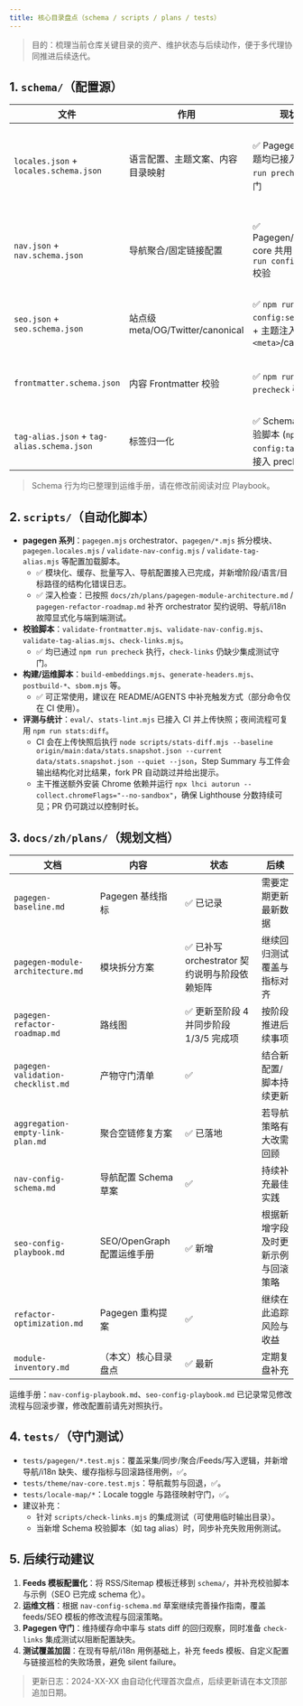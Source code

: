 ```yaml
---
title: 核心目录盘点（schema / scripts / plans / tests）
---
```


> 目的：梳理当前仓库关键目录的资产、维护状态与后续动作，便于多代理协同推进后续迭代。

## 1. `schema/`（配置源）

| 文件 | 作用 | 现状 | 后续动作 |
| --- | --- | --- | --- |
| `locales.json` + `locales.schema.json` | 语言配置、主题文案、内容目录映射 | ✅ Pagegen 与主题均已接入；`npm run precheck` 守门 | 如新增语言，先更新 JSON，再跑 `npm run gen`；考虑补充文档示例 |
| `nav.json` + `nav.schema.json` | 导航聚合/固定链接配置 | ✅ Pagegen/nav-core 共用；`npm run config:nav` 校验 | 待补运维说明（参考本文件）、如恢复 Chat 页面可在此增项 |
| `seo.json` + `seo.schema.json` | 站点级 meta/OG/Twitter/canonical | ✅ `npm run config:seo` 校验 + 主题注入 `<meta>`/canonical | 结合 `seo-config-playbook.md` 扩展字段示例 |
| `frontmatter.schema.json` | 内容 Frontmatter 校验 | ✅ `npm run precheck` 引用 | 持续对齐内容字段；视情况扩展可选字段 |
| `tag-alias.json` + `tag-alias.schema.json` | 标签归一化 | ✅ Schema 与校验脚本 (`npm run config:tags`) 已接入 precheck | 继续完善文档示例与失败用例测试 |

> Schema 行为均已整理到运维手册，请在修改前阅读对应 Playbook。

## 2. `scripts/`（自动化脚本）

- **pagegen 系列**：`pagegen.mjs` orchestrator、`pagegen/*.mjs` 拆分模块、`pagegen.locales.mjs` / `validate-nav-config.mjs` / `validate-tag-alias.mjs` 等配置加载脚本。
  - ✅ 模块化、缓存、批量写入、导航配置接入已完成，并新增阶段/语言/目标路径的结构化错误日志。
  - ✅ 深入检查：已按照 `docs/zh/plans/pagegen-module-architecture.md` / `pagegen-refactor-roadmap.md` 补齐 orchestrator 契约说明、导航/i18n 故障显式化与端到端测试。
- **校验脚本**：`validate-frontmatter.mjs`、`validate-nav-config.mjs`、`validate-tag-alias.mjs`、`check-links.mjs`。
  - ✅ 均已通过 `npm run precheck` 执行，`check-links` 仍缺少集成测试守门。
- **构建/运维脚本**：`build-embeddings.mjs`、`generate-headers.mjs`、`postbuild-*`、`sbom.mjs` 等。
  - ✅ 可正常使用，建议在 README/AGENTS 中补充触发方式（部分命令仅在 CI 使用）。
- **评测与统计**：`eval/`、`stats-lint.mjs` 已接入 CI 并上传快照；夜间流程可复用 `npm run stats:diff`。
  - CI 会在上传快照后执行 `node scripts/stats-diff.mjs --baseline origin/main:data/stats.snapshot.json --current data/stats.snapshot.json --quiet --json`，Step Summary 与工件会输出结构化对比结果，fork PR 自动跳过并给出提示。
  - 主干推送额外安装 Chrome 依赖并运行 `npx lhci autorun --collect.chromeFlags="--no-sandbox"`，确保 Lighthouse 分数持续可见；PR 仍可跳过以控制时长。

## 3. `docs/zh/plans/`（规划文档）

| 文档 | 内容 | 状态 | 后续 |
| --- | --- | --- | --- |
| `pagegen-baseline.md` | Pagegen 基线指标 | ✅ 已记录 | 需要定期更新最新数据 |
| `pagegen-module-architecture.md` | 模块拆分方案 | ✅ 已补写 orchestrator 契约说明与阶段依赖矩阵 | 继续回归测试覆盖与指标对齐 |
| `pagegen-refactor-roadmap.md` | 路线图 | ✅ 更新至阶段 4 并同步阶段 1/3/5 完成项 | 按阶段推进后续事项 |
| `pagegen-validation-checklist.md` | 产物守门清单 | ✅ | 结合新配置/脚本持续更新 |
| `aggregation-empty-link-plan.md` | 聚合空链修复方案 | ✅ 已落地 | 若导航策略有大改需回顾 |
| `nav-config-schema.md` | 导航配置 Schema 草案 | ✅ | 持续补充最佳实践 |
| `seo-config-playbook.md` | SEO/OpenGraph 配置运维手册 | ✅ 新增 | 根据新增字段及时更新示例与回滚策略 |
| `refactor-optimization.md` | Pagegen 重构提案 | ✅ | 继续在此追踪风险与收益 |
| `module-inventory.md` | （本文）核心目录盘点 | ✅ 最新 | 定期复盘补充 |

运维手册：`nav-config-playbook.md`、`seo-config-playbook.md` 已记录常见修改流程与回滚步骤，修改配置前请先对照执行。

## 4. `tests/`（守门测试）

- `tests/pagegen/*.test.mjs`：覆盖采集/同步/聚合/Feeds/写入逻辑，并新增导航/i18n 缺失、缓存指标与回滚路径用例，✅。
- `tests/theme/nav-core.test.mjs`：导航裁剪与回退，✅。
- `tests/locale-map/*`：Locale toggle 与路径映射守门，✅。
- 建议补充：
  - 针对 `scripts/check-links.mjs` 的集成测试（可使用临时输出目录）。
  - 当新增 Schema 校验脚本（如 tag alias）时，同步补充失败用例测试。

## 5. 后续行动建议

1. **Feeds 模板配置化**：将 RSS/Sitemap 模板迁移到 `schema/`，并补充校验脚本与示例（SEO 已完成 schema 化）。
2. **运维文档**：根据 `nav-config-schema.md` 草案继续完善操作指南，覆盖 feeds/SEO 模板的修改流程与回滚策略。
3. **Pagegen 守门**：维持缓存命中率与 stats diff 的回归观察，同时准备 `check-links` 集成测试以阻断配置缺失。
4. **测试覆盖加固**：在现有导航/i18n 用例基础上，补充 feeds 模板、自定义配置与链接巡检的失败场景，避免 silent failure。

> 更新日志：2024-XX-XX 由自动化代理首次盘点，后续更新请在本文顶部追加日期。
